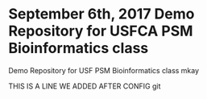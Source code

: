 # September 6th, 2017 Demo Repository for USFCA PSM Bioinformatics class
Demo Repository for USF PSM Bioinformatics class
mkay

THIS IS A LINE WE ADDED AFTER CONFIG git



